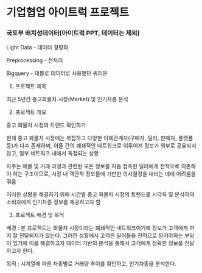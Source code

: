 # 기업협업 아이트럭 프로젝트

### **국토부 배치성데이터(아이트럭 PPT, 데이터는 제외)**

Light Data - 데이터 경량화

Preprocessing - 전처리

Bigquery - 테블로 데이터로 사용했던 쿼리문


1. 프로젝트 제목

최근 5년간 중고화물차 시장(Market) 및 인기차종 분석

2. 프로젝트 개요

중고 화물차 시장의 트랜드 확인하기

현재 중고 화물차 시장에는 복잡하고 다양한 이해관계자(구매자, 딜러, 판매자, 플랫폼 등)가 다수 존재하며, 이들 간의 폐쇄적인 네트워크로 이루어져 정보가 외부로 공유되지 않고, 일부 네트워크 내에서 독점되는 상황

차주는 매물 및 거래 과정과 관련된 모든 정보를 처음 접촉한 딜러에게 전적으로 의존해야 하는 구조이므로, 시장 내 객관적 정보들에 기반한 의사결정을 내리는 데에 어려움을 겪음

이러한 상황을 해결하기 위해 시간별 중고 화물차 시장의 트랜드를 시각화 및 분석하여 소비자에게 인기차종 정보를 제공하고자 함

3. 프로젝트 배경 및 목적

배경 : 본 프로젝트는 화물차 시장이라는 폐쇄적인 네트워크이기에  정보가 고객에게 까지 잘 전달되지가 않는다. 그러한 상황에서 고객은 딜러들을 전적으로 믿어야하는 부담이 있기에 이를 해결하고자 데이터 기반의 분석을 통해서 고객에게 정확한 정보를 전달하고자 한다. 

목적 : 시계열에 따른 차종별로 거래량 추이를 확인하고, 인기차종을 분석한다.

